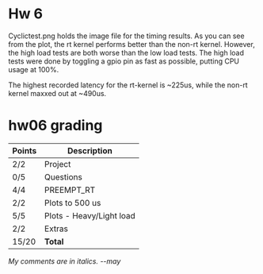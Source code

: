# Hw 6 #

Cyclictest.png holds the image file for the timing results. As you can see from the plot, the rt kernel performs better than the non-rt kernel.
However, the high load tests are both worse than the low load tests. The high load tests were done by toggling a gpio pin as fast as possible, putting CPU usage at 100%.

The highest recorded latency for the rt-kernel is ~225us, while the non-rt kernel maxxed out at ~490us.

# hw06 grading

| Points      | Description |
| ----------- | ----------- |
|  2/2 | Project 
|  0/5 | Questions | *Missing*
|  4/4 | PREEMPT_RT
|  2/2 | Plots to 500 us
|  5/5 | Plots - Heavy/Light load | *Nice putting all plots on one graph*
|  2/2 | Extras
| 15/20 | **Total**

*My comments are in italics. --may*

